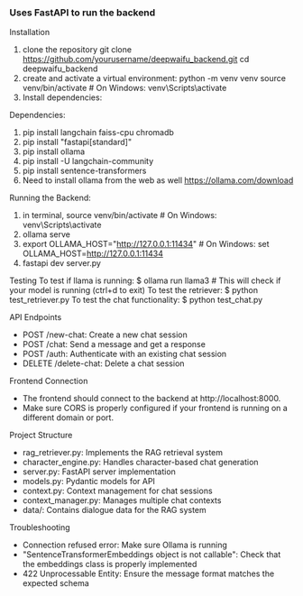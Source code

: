 ### Uses FastAPI to run the backend
Installation
1. clone the repository 
git clone https://github.com/yourusername/deepwaifu_backend.git
cd deepwaifu_backend
2. create and activate a virtual environment: 
python -m venv venv
source venv/bin/activate  # On Windows: venv\Scripts\activate
3. Install dependencies:

Dependencies: 
1. pip install langchain faiss-cpu chromadb
2. pip install "fastapi[standard]"
3. pip install ollama
4. pip install -U langchain-community
5. pip install sentence-transformers
6. Need to install ollama from the web as well https://ollama.com/download

Running the Backend:
1. in terminal, source venv/bin/activate # On Windows: venv\Scripts\activate
3. ollama serve
4. export OLLAMA_HOST="http://127.0.0.1:11434"  # On Windows: set OLLAMA_HOST=http://127.0.0.1:11434
5. fastapi dev server.py

Testing
To test if llama is running:
$ ollama run llama3 # This will check if your model is running (ctrl+d to exit)
To test the retriever:
$ python test_retriever.py
To test the chat functionality:
$ python test_chat.py

API Endpoints

- POST /new-chat: Create a new chat session
- POST /chat: Send a message and get a response
- POST /auth: Authenticate with an existing chat session
- DELETE /delete-chat: Delete a chat session

Frontend Connection
- The frontend should connect to the backend at http://localhost:8000. 
- Make sure CORS is properly configured if your frontend is running on a different domain or port.

Project Structure
- rag_retriever.py: Implements the RAG retrieval system
- character_engine.py: Handles character-based chat generation
- server.py: FastAPI server implementation
- models.py: Pydantic models for API
- context.py: Context management for chat sessions
- context_manager.py: Manages multiple chat contexts
- data/: Contains dialogue data for the RAG system

Troubleshooting

- Connection refused error: Make sure Ollama is running
- "SentenceTransformerEmbeddings object is not callable": Check that the embeddings class is properly implemented
- 422 Unprocessable Entity: Ensure the message format matches the expected schema